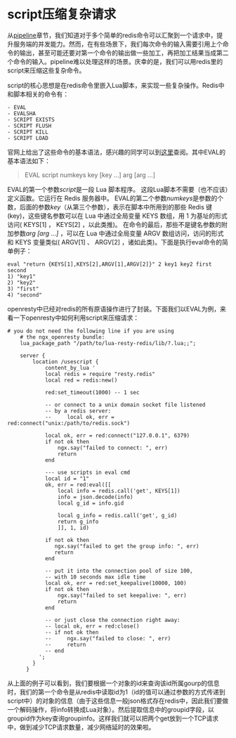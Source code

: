 # script压缩复杂请求
从[pipeline](https://github.com/moonbingbing/openresty-best-practices/blob/master/redis/pipeline.md)章节，我们知道对于多个简单的redis命令可以汇聚到一个请求中，提升服务端的并发能力。然而，在有些场景下，我们每次命令的输入需要引用上个命令的输出，甚至可能还要对第一个命令的输出做一些加工，再把加工结果当成第二个命令的输入。pipeline难以处理这样的场景。庆幸的是，我们可以用redis里的script来压缩这些复杂命令。

script的核心思想是在redis命令里嵌入Lua脚本，来实现一些复杂操作。Redis中和脚本相关的命令有：

```
- EVAL
- EVALSHA
- SCRIPT EXISTS
- SCRIPT FLUSH
- SCRIPT KILL
- SCRIPT LOAD
```

官网上给出了这些命令的基本语法，感兴趣的同学可以到[这里](http://redis.io/commands/eval)查阅。其中EVAL的基本语法如下：
>EVAL script numkeys key [key ...] arg [arg ...]

EVAL的第一个参数*script*是一段 Lua 脚本程序。 这段Lua脚本不需要（也不应该）定义函数。它运行在 Redis 服务器中。
EVAL的第二个参数*numkeys*是参数的个数，后面的参数*key*（从第三个参数），表示在脚本中所用到的那些 Redis 键(key)，这些键名参数可以在 Lua 中通过全局变量 KEYS 数组，用 1 为基址的形式访问( KEYS[1] ， KEYS[2] ，以此类推)。
在命令的最后，那些不是键名参数的附加参数*arg [arg ...]* ，可以在 Lua 中通过全局变量 ARGV 数组访问，访问的形式和 KEYS 变量类似( ARGV[1] 、 ARGV[2] ，诸如此类)。下面是执行eval命令的简单例子：

```
eval "return {KEYS[1],KEYS[2],ARGV[1],ARGV[2]}" 2 key1 key2 first second
1) "key1"
2) "key2"
3) "first"
4) "second"
```

openresty中已经对redis的所有原语操作进行了封装。下面我们以EVAL为例，来看一下openresty中如何利用script来压缩请求：

```nginx
# you do not need the following line if you are using
    # the ngx_openresty bundle:
    lua_package_path "/path/to/lua-resty-redis/lib/?.lua;;";

    server {
        location /usescript {
            content_by_lua '
            local redis = require "resty.redis"
            local red = redis:new()

            red:set_timeout(1000) -- 1 sec

            -- or connect to a unix domain socket file listened
            -- by a redis server:
            --     local ok, err = red:connect("unix:/path/to/redis.sock")

            local ok, err = red:connect("127.0.0.1", 6379)
            if not ok then
                ngx.say("failed to connect: ", err)
                return
            end

            --- use scripts in eval cmd
            local id = "1"
            ok, err = red:eval([[
                local info = redis.call('get', KEYS[1])
                info = json.decode(info)
                local g_id = info.gid

                local g_info = redis.call('get', g_id)
                return g_info
                ]], 1, id)

            if not ok then
               ngx.say("failed to get the group info: ", err)
               return
            end

            -- put it into the connection pool of size 100,
            -- with 10 seconds max idle time
            local ok, err = red:set_keepalive(10000, 100)
            if not ok then
                ngx.say("failed to set keepalive: ", err)
                return
            end

            -- or just close the connection right away:
            -- local ok, err = red:close()
            -- if not ok then
            --     ngx.say("failed to close: ", err)
            --     return
            -- end
          ';
        }
      }
```

从上面的例子可以看到，我们要根据一个对象的id来查询该id所属gourp的信息时，我们的第一个命令是从redis中读取id为1（id的值可以通过参数的方式传递到script中）的对象的信息（由于这些信息一般json格式存在redis中，因此我们要做一个解码操作，将info转换成Lua对象）。然后提取信息中的groupid字段，以groupid作为key查询groupinfo。这样我们就可以把两个get放到一个TCP请求中，做到减少TCP请求数量，减少网络延时的效果啦。
